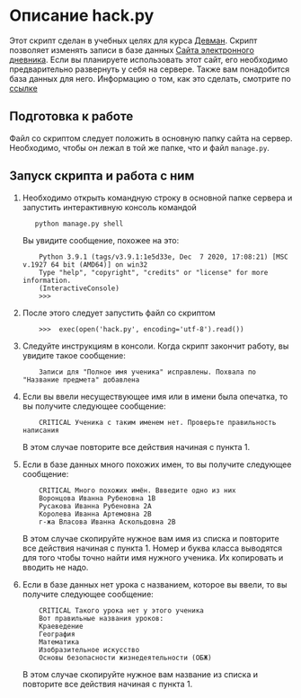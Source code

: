 Описание hack.py
==================
Этот скрипт сделан в учебных целях для курса [Девман](http://dvmn.org/). Скрипт позволяет изменять записи в базе данных
[Сайта электронного дневника](https://github.com/devmanorg/e-diary). Если вы планируете использовать этот сайт, его необходимо
предварительно развернуть у себя на сервере. Также вам понадобится база данных для него. Информацию о том, как это сделать, смотрите по
[ссылке](https://github.com/devmanorg/e-diary/blob/master/README.md)

Подготовка к работе
---
Файл со скриптом следует положить в основную папку сайта на сервер. Необходимо, чтобы он лежал в той же папке, что и файл
`manage.py`.

Запуск скрипта и работа с ним
---
1. Необходимо открыть командную строку в основной папке сервера и запустить интерактивную консоль командой
    ```python
       python manage.py shell 
    ```
   Вы увидите сообщение, похожее на это:
    ```commandline
        Python 3.9.1 (tags/v3.9.1:1e5d33e, Dec  7 2020, 17:08:21) [MSC v.1927 64 bit (AMD64)] on win32
        Type "help", "copyright", "credits" or "license" for more information.
        (InteractiveConsole)
        >>> 
    ```
2. После этого следует запустить файл со скриптом
    ```commandline
        >>>  exec(open('hack.py', encoding='utf-8').read())
    ```
3. Следуйте инструкциям в консоли. Когда скрипт закончит работу, вы увидите такое сообщение:
    ```commandline
        Записи для "Полное имя ученика" исправлены. Похвала по "Название предмета" добавлена
    ```
4. Если вы ввели несуществующее имя или в имени была опечатка, то вы получите следующее сообщение:
    ```commandline
        CRITICAL Ученика с таким именем нет. Проверьте правильность написания
    ```
   В этом случае повторите все действия начиная с пункта 1.


5. Если в базе данных много похожих имен, то вы получите следующее сообщение:
    ```commandline
        CRITICAL Много похожих имён. Ввведите одно из них
        Воронцова Иванна Рубеновна 1В
        Русакова Иванна Рубеновна 2А
        Королева Иванна Артемовна 2В
        г-жа Власова Иванна Аскольдовна 2В

    ```
   В этом случае скопируйте нужное вам имя из списка и повторите все действия начиная с пункта 1. Номер и буква класса выводятся
    для того чтобы точно найти имя нужного ученика. Их копировать и вводить не надо.


6. Если в базе данных нет урока с названием, которое вы ввели, то вы получите следующее сообщение:
    ```commandline
        CRITICAL Такого урока нет у этого ученика
        Вот правильные названия уроков:
        Краеведение
        География
        Математика
        Изобразительное искусство
        Основы безопасности жизнедеятельности (ОБЖ)

    ```
   В этом случае скопируйте нужное вам название из списка и повторите все действия начиная с пункта 1.

